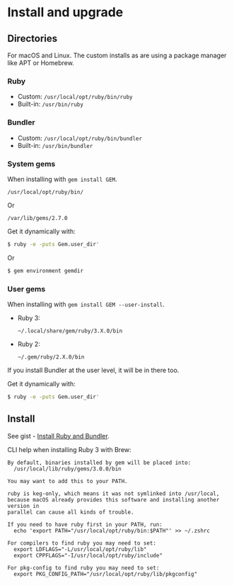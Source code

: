 # Install and upgrade


## Directories

For macOS and Linux. The custom installs as are using a package manager like APT or Homebrew.

### Ruby

- Custom: `/usr/local/opt/ruby/bin/ruby`
- Built-in: `/usr/bin/ruby`

### Bundler

- Custom: `/usr/local/opt/ruby/bin/bundler`
- Built-in: `/usr/bin/bundler`

### System gems

When installing with `gem install GEM`.

```
/usr/local/opt/ruby/bin/
```

Or

```
/var/lib/gems/2.7.0
```

Get it dynamically with:

```sh
$ ruby -e -puts Gem.user_dir'
```

Or

```sh
$ gem environment gemdir 
```

### User gems

When installing with `gem install GEM --user-install`.

- Ruby 3:
    ```
    ~/.local/share/gem/ruby/3.X.0/bin
    ```
- Ruby 2: 
    ```
    ~/.gem/ruby/2.X.0/bin
    ```

If you install Bundler at the user level, it will be in there too.

Get it dynamically with:

```sh
$ ruby -e -puts Gem.user_dir'
```


## Install

See gist - [Install Ruby and Bundler](https://gist.github.com/fb758aea4d35e03b9ed093afddf4e7ec).

<script src="https://gist.github.com/MichaelCurrin/fb758aea4d35e03b9ed093afddf4e7ec.js"></script>


CLI help when installing Ruby 3 with Brew:

```
By default, binaries installed by gem will be placed into:
  /usr/local/lib/ruby/gems/3.0.0/bin

You may want to add this to your PATH.

ruby is keg-only, which means it was not symlinked into /usr/local,
because macOS already provides this software and installing another version in
parallel can cause all kinds of trouble.

If you need to have ruby first in your PATH, run:
  echo 'export PATH="/usr/local/opt/ruby/bin:$PATH"' >> ~/.zshrc

For compilers to find ruby you may need to set:
  export LDFLAGS="-L/usr/local/opt/ruby/lib"
  export CPPFLAGS="-I/usr/local/opt/ruby/include"

For pkg-config to find ruby you may need to set:
  export PKG_CONFIG_PATH="/usr/local/opt/ruby/lib/pkgconfig"
```
